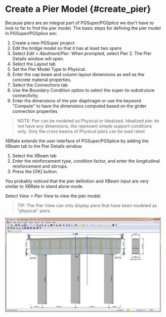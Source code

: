Create a Pier Model {#create_pier}
======================================
Because piers are an integral part of PGSuper/PGSplice we don't have to look to far to find the pier model. The basic steps for defining the pier model in PGSuper/PGSplice are:

1. Create a new PGSuper project.
2. Edit the bridge model so that it has at least two spans
3. Select *Edit > Abutment/Pier*. When prompted, select Pier 2. The Pier Details window will open.
4. Select the Layout tab
5. Set the Pier Model Type to Physical.
6. Enter the cap beam and column layout dimensions as well as the concrete material properties.
7. Select the Connections tab
8. Use the Boundary Condition option to select the super-to-substruture connectivity.
9. Enter the dimensions of the pier diaphragm or use the keyword "Compute" to have the dimensions computed based on the girder connection properties


> NOTE: Pier can be modeled as Physical or Idealized. Idealized pier do not have any dimensions, the represent simple support conditions only. Only the cross beams of Physical piers can be load rated


XBRate extends the user interface of PGSuper/PGSplice by adding the XBeam tab to the Pier Details window.


1. Select the XBeam tab
2. Enter the reinforcement type, condition factor, and enter the longitudinal reinforcement and stirrups.
3. Press the [OK] button.


You probably noticed that the pier definition and XBeam input are very similar to XBRate in stand alone mode.


Select *View > Pier View* to view the pier model.


> TIP: The Pier View can only display piers that have been modeled as "physical" piers.

![](PierView.png)